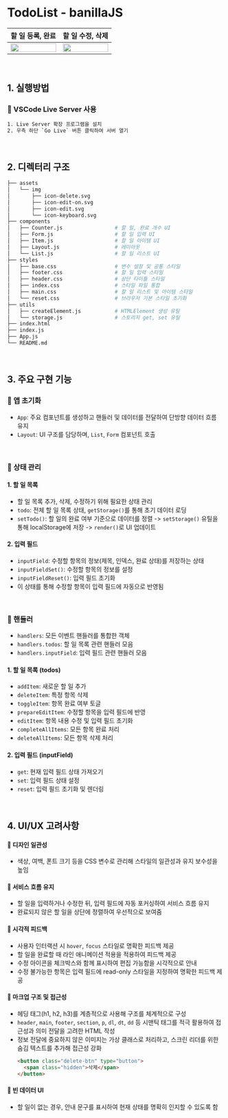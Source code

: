 # TodoList - banillaJS

|                                              할 일 등록, 완료                                              |                                              할 일 수정, 삭제                                              |
| :--------------------------------------------------------------------------------------------------------: | :--------------------------------------------------------------------------------------------------------: |
| <img width="100%" src="https://github.com/user-attachments/assets/8cc54277-2245-4387-aadb-c18e8be9ae08" /> | <img width="100%" src="https://github.com/user-attachments/assets/73d4e75b-c6c3-4639-a0ce-8bf677911ec3" /> |

<br />

## 1. 실행방법

### 📍 VSCode Live Server 사용

```bash
1. Live Server 확장 프로그램을 설치
2. 우측 하단 `Go Live` 버튼 클릭하여 서버 열기
```

<br>

## 2. 디렉터리 구조

```bash
├── assets
│   └── img
│       ├── icon-delete.svg
│       ├── icon-edit-on.svg
│       ├── icon-edit.svg
│       └── icon-keyboard.svg
├── components
│   ├── Counter.js                 # 할 일, 완료 개수 UI
│   ├── Form.js                    # 할 일 입력 UI
│   ├── Item.js                    # 할 일 아이템 UI
│   ├── Layout.js                  # 레이아웃
│   └── List.js                    # 할 일 리스트 UI
├── styles
│   ├── base.css                   # 변수 설정 및 공통 스타일
│   ├── footer.css                 # 할 일 입력 스타일
│   ├── header.css                 # 상단 타이틀 스타일
│   ├── index.css                  # 스타일 파일 통합
│   ├── main.css                   # 할 일 리스트 및 아이템 스타일
│   └── reset.css                  # 브라우저 기본 스타일 초기화
├── utils
│   ├── createElement.js           # HTMLElement 생성 유틸
│   └── storage.js                 # 스토리지 get, set 유틸
├── index.html
├── index.js
├── App.js
└── README.md

```

<br>

## 3. 주요 구현 기능

### 📍 앱 초기화

- `App`: 주요 컴포넌트를 생성하고 핸들러 및 데이터를 전달하여 단방향 데이터 흐름 유지
- `Layout`: UI 구조를 담당하며, `List`, `Form` 컴포넌트 호출

<br>

### 📍 상태 관리

#### 1. 할 일 목록

- 할 일 목록 추가, 삭제, 수정하기 위해 필요한 상태 관리
- `todo`: 전체 할 일 목록 상태, `getStorage()`를 통해 초기 데이터 로딩
- `setTodo()`: 할 일의 완료 여부 기준으로 데이터를 정렬 -> `setStorage()` 유틸을 통해 localStorage에 저장 -> `render()`로 UI 업데이트

#### 2. 입력 필드

- `inputField`: 수정할 항목의 정보(제목, 인덱스, 완료 상태)를 저장하는 상태
- `inputFieldSet()`: 수정할 항목의 정보를 설정
- `inputFieldReset()`: 입력 필드 초기화
- 이 상태를 통해 수정할 항목이 입력 필드에 자동으로 반영됨

<br>

### 📍 핸들러

- `handlers`: 모든 이벤트 핸들러를 통합한 객체
- `handlers.todos`: 할 일 목록 관련 핸들러 모음
- `handlers.inputField`: 입력 필드 관련 핸들러 모음

#### 1. 할 일 목록 (todos)

- `addItem`: 새로운 할 일 추가
- `deleteItem`: 특정 항목 삭제
- `toggleItem`: 항목 완료 여부 토글
- `prepareEditItem`: 수정할 항목을 입력 필드에 반영
- `editItem`: 항목 내용 수정 및 입력 필드 초기화
- `completeAllItems`: 모든 항목 완료 처리
- `deleteAllItems`: 모든 항목 삭제 처리

#### 2. 입력 필드 (inputField)

- `get`: 현재 입력 필드 상태 가져오기
- `set`: 입력 필드 상태 설정
- `reset`: 입력 필드 초기화 및 렌더링

<br>

## 4. UI/UX 고려사항

#### 📍 디자인 일관성

- 색상, 여백, 폰트 크기 등을 CSS 변수로 관리해 스타일의 일관성과 유지 보수성을 높임

#### 📍 서비스 흐름 유지

- 할 일을 입력하거나 수정한 뒤, 입력 필드에 자동 포커싱하여 서비스 흐름 유지
- 완료되지 않은 할 일을 상단에 정렬하여 우선적으로 보여줌

#### 📍 시각적 피드백

- 사용자 인터랙션 시 `hover`, `focus` 스타일로 명확한 피드백 제공
- 할 일을 완료할 때 라인 애니메이션 적용을 적용하여 피드백 제공
- 수정 아이콘을 체크박스와 함께 표시하여 편집 가능함을 시각적으로 안내
- 수정 불가능한 항목은 입력 필드에 read-only 스타일을 지정하여 명확한 피드백 제공

#### 📍 마크업 구조 및 접근성

- 헤딩 태그(h1, h2, h3)를 계층적으로 사용해 구조를 체계적으로 구성
- `header`, `main`, `footer`, `section`, `p`, `dl`, `dt`, `dd` 등 시맨틱 태그를 적극 활용하여 접근성과 의미 전달을 고려한 HTML 작성
- 정보 전달에 중요하지 않은 이미지는 가상 클래스로 처리하고, 스크린 리더를 위한 숨김 텍스트를 추가해 접근성 강화
  ```html
  <button class="delete-btn" type="button">
    <span class="hidden">삭제</span>
  </button>
  ```

#### 📍 빈 데이터 UI

- 할 일이 없는 경우, 안내 문구를 표시하여 현재 상태를 명확히 인지할 수 있도록 함
